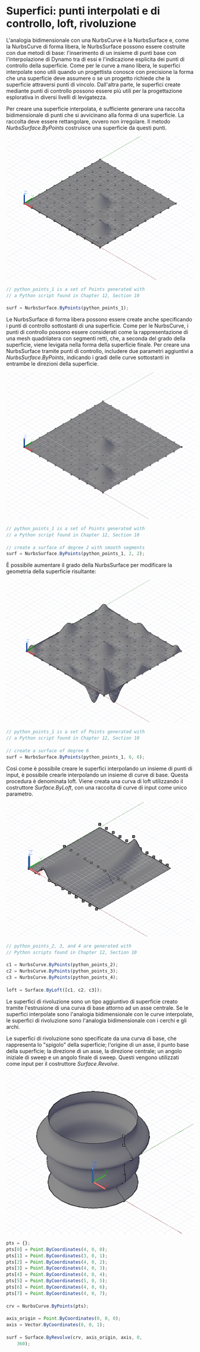 # Superfici: punti interpolati e di controllo, loft, rivoluzione

L'analogia bidimensionale con una NurbsCurve è la NurbsSurface e, come la NurbsCurve di forma libera, le NurbsSurface possono essere costruite con due metodi di base: l'inserimento di un insieme di punti base con l'interpolazione di Dynamo tra di essi e l'indicazione esplicita dei punti di controllo della superficie. Come per le curve a mano libera, le superfici interpolate sono utili quando un progettista conosce con precisione la forma che una superficie deve assumere o se un progetto richiede che la superficie attraversi punti di vincolo. Dall'altra parte, le superfici create mediante punti di controllo possono essere più utili per la progettazione esplorativa in diversi livelli di levigatezza.

Per creare una superficie interpolata, è sufficiente generare una raccolta bidimensionale di punti che si avvicinano alla forma di una superficie. La raccolta deve essere rettangolare, ovvero non irregolare. Il metodo *NurbsSurface.ByPoints* costruisce una superficie da questi punti.

![](images/12-6/Surfaces_01.png)

```js
// python_points_1 is a set of Points generated with
// a Python script found in Chapter 12, Section 10

surf = NurbsSurface.ByPoints(python_points_1);
```

Le NurbsSurface di forma libera possono essere create anche specificando i punti di controllo sottostanti di una superficie. Come per le NurbsCurve, i punti di controllo possono essere considerati come la rappresentazione di una mesh quadrilatera con segmenti retti, che, a seconda del grado della superficie, viene levigata nella forma della superficie finale. Per creare una NurbsSurface tramite punti di controllo, includere due parametri aggiuntivi a *NurbsSurface.ByPoints*, indicando i gradi delle curve sottostanti in entrambe le direzioni della superficie.

![](images/12-6/Surfaces_02.png)

```js
// python_points_1 is a set of Points generated with
// a Python script found in Chapter 12, Section 10

// create a surface of degree 2 with smooth segments
surf = NurbsSurface.ByPoints(python_points_1, 2, 2);
```

È possibile aumentare il grado della NurbsSurface per modificare la geometria della superficie risultante:

![](images/12-6/Surfaces_03.png)

```js
// python_points_1 is a set of Points generated with
// a Python script found in Chapter 12, Section 10

// create a surface of degree 6
surf = NurbsSurface.ByPoints(python_points_1, 6, 6);
```

Così come è possibile creare le superfici interpolando un insieme di punti di input, è possibile crearle interpolando un insieme di curve di base. Questa procedura è denominata loft. Viene creata una curva di loft utilizzando il costruttore *Surface.ByLoft*, con una raccolta di curve di input come unico parametro.

![](images/12-6/Surfaces_04.png)

```js
// python_points_2, 3, and 4 are generated with
// Python scripts found in Chapter 12, Section 10

c1 = NurbsCurve.ByPoints(python_points_2);
c2 = NurbsCurve.ByPoints(python_points_3);
c3 = NurbsCurve.ByPoints(python_points_4);

loft = Surface.ByLoft([c1, c2, c3]);
```

Le superfici di rivoluzione sono un tipo aggiuntivo di superficie creato tramite l'estrusione di una curva di base attorno ad un asse centrale. Se le superfici interpolate sono l'analogia bidimensionale con le curve interpolate, le superfici di rivoluzione sono l'analogia bidimensionale con i cerchi e gli archi.

Le superfici di rivoluzione sono specificate da una curva di base, che rappresenta lo "spigolo" della superficie; l'origine di un asse, il punto base della superficie; la direzione di un asse, la direzione centrale; un angolo iniziale di sweep e un angolo finale di sweep. Questi vengono utilizzati come input per il costruttore *Surface.Revolve*.

![](images/12-6/Surfaces_05.png)

```js
pts = {};
pts[0] = Point.ByCoordinates(4, 0, 0);
pts[1] = Point.ByCoordinates(3, 0, 1);
pts[2] = Point.ByCoordinates(4, 0, 2);
pts[3] = Point.ByCoordinates(4, 0, 3);
pts[4] = Point.ByCoordinates(4, 0, 4);
pts[5] = Point.ByCoordinates(5, 0, 5);
pts[6] = Point.ByCoordinates(4, 0, 6);
pts[7] = Point.ByCoordinates(4, 0, 7);

crv = NurbsCurve.ByPoints(pts);

axis_origin = Point.ByCoordinates(0, 0, 0);
axis = Vector.ByCoordinates(0, 0, 1);

surf = Surface.ByRevolve(crv, axis_origin, axis, 0,
    360);
```

